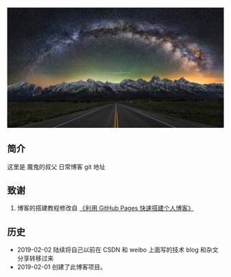 ![](img/README_back.jpg)

## 简介

这里是 魔鬼的叔父 日常博客 git 地址

## 致谢

1. 博客的搭建教程修改自  [《利用 GitHub Pages 快速搭建个人博客》](http://www.jianshu.com/p/e68fba58f75c) 


## 历史
* 2019-02-02 陆续将自己以前在 CSDN 和 weibo 上面写的技术 blog 和杂文分享转移过来
* 2019-02-01 创建了此博客项目。